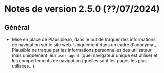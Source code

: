 # Notes de version 2.5.0 (??/07/2024)

## Général

- Mise en place de Plausible.io, dans le but de traquer des informations de navigation sur le site web. Uniquement dans un cadre d'anonymat, Plausible ne traque par les informations personnelles des utilisateur mais uniquement leur `user-agent` (quel navigateur unique est utilisé) et les comportements de navigation (quelles sont les pages les plus utilisées...).
